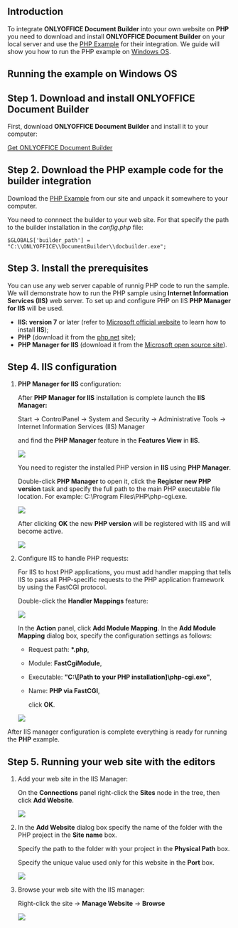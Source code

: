## Introduction

To integrate **ONLYOFFICE Document Builder** into your own website on **PHP** you need to download and install **ONLYOFFICE Document Builder** on your local server and use the [PHP Example](/docbuilder/integratingdocumentbuilder) for their integration. We guide will show you how to run the PHP example on [Windows OS](#Windows).

## Running the example on Windows OS

## Step 1. Download and install ONLYOFFICE Document Builder

First, download **ONLYOFFICE Document Builder** and install it to your computer:

[Get ONLYOFFICE Document Builder](https://www.onlyoffice.com/download-builder.aspx?from=api)

## Step 2. Download the PHP example code for the builder integration

Download the [PHP Example](/docbuilder/integratingdocumentbuilder) from our site and unpack it somewhere to your computer.

You need to connnect the builder to your web site. For that specify the path to the builder installation in the *config.php* file:

```
$GLOBALS['builder_path'] = "C:\\ONLYOFFICE\\DocumentBuilder\\docbuilder.exe";
```

## Step 3. Install the prerequisites

You can use any web server capable of runnig PHP code to run the sample. We will demonstrate how to run the PHP sample using **Internet Information Services (IIS)** web server. To set up and configure PHP on IIS **PHP Manager for IIS** will be used.

* **IIS: version 7** or later (refer to [Microsoft official website](https://www.iis.net/learn/application-frameworks/scenario-build-a-php-website-on-iis/configuring-step-1-install-iis-and-php) to learn how to install **IIS**);
* **PHP** (download it from the [php.net](https://php.net/downloads.php) site);
* **PHP Manager for IIS** (download it from the [Microsoft open source site](https://www.iis.net/downloads/community/2018/05/php-manager-150-for-iis-10)).

## Step 4. IIS configuration

1. **PHP Manager for IIS** configuration:

   After **PHP Manager for IIS** installation is complete launch the **IIS Manager:**

   Start -> ControlPanel -> System and Security -> Administrative Tools -> Internet Information Services (IIS) Manager

   and find the **PHP Manager** feature in the **Features View** in **IIS**.

   ![](/php/manager.png)

   You need to register the installed PHP version in **IIS** using **PHP Manager**.

   Double-click **PHP Manager** to open it, click the **Register new PHP version** task and specify the full path to the main PHP executable file location. For example: C:\Program Files\PHP\php-cgi.exe.

   ![](/php/php-version-1.jpg)

   After clicking **OK** the new **PHP version** will be registered with IIS and will become active.

   ![](/php/php-version-2.jpg)

2. Configure IIS to handle PHP requests:

   For IIS to host PHP applications, you must add handler mapping that tells IIS to pass all PHP-specific requests to the PHP application framework by using the FastCGI protocol.

   Double-click the **Handler Mappings** feature:

   ![](/php/handlerclick.png)

   In the **Action** panel, click **Add Module Mapping**. In the **Add Module Mapping** dialog box, specify the configuration settings as follows:

   * Request path: **\*.php**,

   * Module: **FastCgiModule**,

   * Executable: **"C:\\\[Path to your PHP installation]\php-cgi.exe"**,

   * Name: **PHP via FastCGI**,

     click **OK**.

   ![](/php/handler-add.png)

After IIS manager configuration is complete everything is ready for running the **PHP** example.

## Step 5. Running your web site with the editors

1. Add your web site in the IIS Manager:

   On the **Connections** panel right-click the **Sites** node in the tree, then click **Add Website**.

   ![](/csharp/add.png)

2. In the **Add Website** dialog box specify the name of the folder with the PHP project in the **Site name** box.

   Specify the path to the folder with your project in the **Physical Path** box.

   Specify the unique value used only for this website in the **Port** box.

   ![](/docbuilder/php-add.png)

3. Browse your web site with the IIS manager:

   Right-click the site -> **Manage Website** -> **Browse**

   ![](/php/browse.png)
